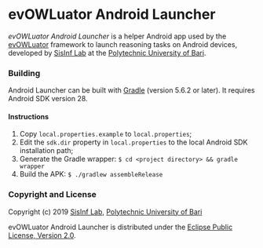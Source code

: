 # evOWLuator Android Launcher

*evOWLuator Android Launcher* is a helper Android app used by the [evOWLuator][evowluator]
framework to launch reasoning tasks on Android devices, developed by [SisInf Lab][swot]
at the [Polytechnic University of Bari][poliba].

### Building

Android Launcher can be built with [Gradle][gradle] (version 5.6.2 or later).
It requires Android SDK version 28.

#### Instructions

1. Copy `local.properties.example` to `local.properties`;
1. Edit the `sdk.dir` property in `local.properties` to the local Android SDK installation path;
1. Generate the Gradle wrapper: `$ cd <project directory> && gradle wrapper`
1. Build the APK: `$ ./gradlew assembleRelease`

### Copyright and License

Copyright (c) 2019 [SisInf Lab][swot], [Polytechnic University of Bari][poliba]

evOWLuator Android Launcher is distributed under the [Eclipse Public License, Version 2.0][epl2].

[epl2]: https://www.eclipse.org/legal/epl-2.0
[evowluator]: http://sisinflab.poliba.it/swottools/evowluator
[gradle]: https://gradle.org
[poliba]: http://www.poliba.it
[swot]: http://sisinflab.poliba.it/swottools
